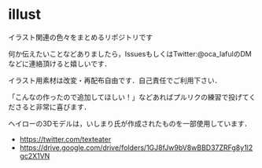 # illust
イラスト関連の色々をまとめるリポジトリです

何か伝えたいことなどありましたら，IssuesもしくはTwitter:@oca_lafulのDMなどに連絡頂けると嬉しいです．

イラスト用素材は改変・再配布自由です．自己責任でご利用下さい．

「こんなの作ったので追加してほしい！」などあればプルリクの練習で投げてくださると非常に喜びます．


ヘイローの3Dモデルは，いしまり氏が作成されたものを一部使用しています．
- https://twitter.com/texteater
- https://drive.google.com/drive/folders/1GJ8fJw9bV8wBBD37ZRFg8y1l2gc2X1VN
